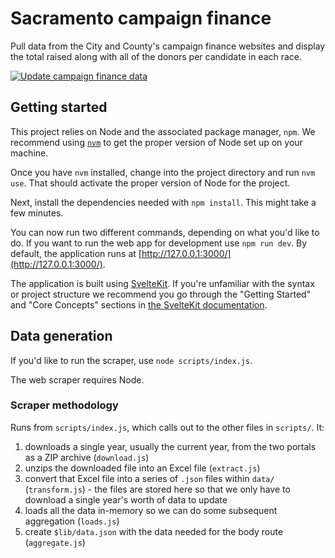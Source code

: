 # Sacramento campaign finance

Pull data from the City and County's campaign finance websites and display the total raised along with all of the donors per candidate in each race.

[![Update campaign finance data](https://github.com/code4sac/sacramento-campaign-finance/actions/workflows/update-data.yml/badge.svg)](https://github.com/code4sac/sacramento-campaign-finance/actions/workflows/update-data.yml)

## Getting started

This project relies on Node and the associated package manager, `npm`. We recommend using [`nvm`](https://github.com/nvm-sh/nvm/blob/master/README.md) to get the proper version of Node set up on your machine.

Once you have `nvm` installed, change into the project directory and run `nvm use`. That should activate the proper version of Node for the project.

Next, install the dependencies needed with `npm install`. This might take a few minutes.

You can now run two different commands, depending on what you'd like to do. If you want to run the web app for development use `npm run dev`. By default, the application runs at [http://127.0.0.1:3000/](http://127.0.0.1:3000/).

The application is built using [SvelteKit](https://kit.svelte.dev). If you're unfamiliar with the syntax or project structure we recommend you go through the "Getting Started" and "Core Concepts" sections in [the SvelteKit documentation](https://kit.svelte.dev/docs/introduction).

## Data generation

If you'd like to run the scraper, use `node scripts/index.js`.

The web scraper requires Node.

### Scraper methodology

Runs from `scripts/index.js`, which calls out to the other files in `scripts/`. It:
1. downloads a single year, usually the current year, from the two portals as a ZIP archive (`download.js`)
2. unzips the downloaded file into an Excel file (`extract.js`)
3. convert that Excel file into a series of `.json` files within `data/` (`transform.js`) - the files are stored here so that we only have to download a single year's worth of data to update
4. loads all the data in-memory so we can do some subsequent aggregation (`loads.js`)
5. create `$lib/data.json` with the data needed for the body route (`aggregate.js`)